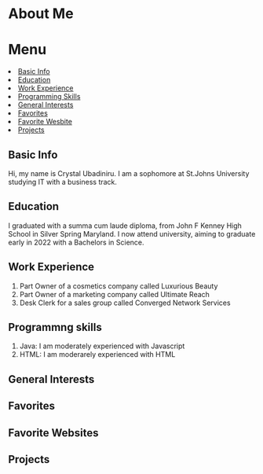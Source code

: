 # About Me
<html>

<h1> Menu </h1>
<li> <a href="#basic_info"> Basic Info </a></li> 
<li> <a href="#edu_cation"> Education </a></li>
<li> <a href="#work"> Work Experience </a></li> 
<li> <a href="#skills"> Programming Skills </a></li>
<li> <a href="#interests"> General Interests </a></li>
<li> <a href="#favorites"> Favorites </a></li>
<li> <a href="#website"> Favorite Wesbite </a></li>
<li> <a href="#proj"> Projects </a></li>







<div id= "basic info">
  <h2> Basic Info</h2>
  <p1> Hi, my name is Crystal Ubadiniru. I am a sophomore at St.Johns University studying IT with a business track.</p1>
  
  <div id= "Edu_cation">
  <h2> Education</h2>
 <p1> I graduated with a summa cum laude diploma, from John F Kenney High School in Silver Spring Maryland. I now attend university, aiming to graduate early in 2022 with a Bachelors in Science.</p1>
  <div id= "work">
  <h2> Work Experience</h2>
    <ol> <li> Part Owner of a cosmetics company called Luxurious Beauty</li>
      <li> Part Owner of a marketing company called Ultimate Reach</li>
      <li> Desk Clerk for a sales group called Converged Network Services </li>
      
 </ol>
      
  <div id= "skills">
  <h2> Programmng skills</h2>
  <ol> <li> Java: I am moderately experienced with Javascript </li>
    <li> HTML: I am moderarely experienced with HTML </li>
  </ol>
  
  <div id= "interests">
  <h2> General Interests</h2>
  
  <div id= "favorites">
  <h2> Favorites</h2>
  
  <div id= "website">
  <h2> Favorite Websites</h2>
  
 <div id= "proj">
  <h2> Projects</h2>
</html>
